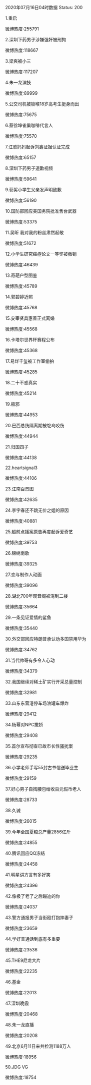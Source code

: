 2020年07月16日04时数据
Status: 200

1.重启

微博热度:255791

2.深圳下药男子涉嫌强奸被刑拘

微博热度:118667

3.梁爽被小三

微博热度:117207

4.朱一龙演技

微博热度:89999

5.公交司机被锁喉18岁高考生挺身而出

微博热度:75675

6.蔡徐坤雀巢咖啡代言人

微博热度:75570

7.江歌妈妈起诉刘鑫证据认证完成

微博热度:65157

8.深圳下药男子道歉视频

微博热度:59641

9.获奖小学生父亲发声明致歉

微博热度:56190

10.国防部回应美国务院批准售台武器

微博热度:53375

11.吴昕 我对我的粉丝肃然起敬

微博热度:51672

12.小学生研究癌症论文一等奖被撤销

微博热度:46439

13.奇葩户型图鉴

微博热度:45789

14.郭碧婷近照

微博热度:45768

15.安宰贤具惠善正式离婚

微博热度:45568

16.卡塔尔世界杯赛程公布

微博热度:45368

17.易烊千玺被工作室偷拍

微博热度:45285

18.二十不惑真实

微博热度:45214

19.瓶邪

微博热度:44953

20.巴西总统隔离期被鸵鸟咬伤

微博热度:44944

21.归国四子

微博热度:44138

22.heartsignal3

微博热度:44106

23.江南百景图

微博热度:42635

24.李宇春还不跳无价之姐的原因

微博热度:40881

25.超前点播案原告再度起诉爱奇艺

微博热度:39753

26.锦绣南歌

微博热度:39325

27.恋与制作人动画

微博热度:39096

28.湖北700年观音阁被淹到二楼

微博热度:35664

29.一条见证爱情的鲨鱼

微博热度:35440

30.外交部回应特朗普承认劝多国禁用华为

微博热度:34762

31.当代帅哥有多令人心动

微博热度:34379

32.我国继续对稀土矿实行开采总量控制

微博热度:32981

33.山东东营港停车场油罐车爆炸

微博热度:29412

34.杨幂对NPC撒娇

微博热度:29408

35.首尔宣布彻查已故市长性骚扰案

微博热度:29235

36.小学老师手写55封古书信送毕业生

微博热度:29159

37.好心男子自掏腰包给收百元假币老人

微博热度:28733

38.久诚

微博热度:26015

39.今年全国夏粮总产量2856亿斤

微博热度:24855

40.腾讯回应QQ冻结

微博热度:24458

41.明星讲方言有多好笑

微博热度:24396

42.像极了老了之后蹦迪的你

微博热度:24037

43.警方通报男子当街殴打抱摔妻子

微博热度:23659

44.学好普通话到底有多重要

微博热度:23536

45.THE9尼龙大片

微博热度:22235

46.基金

微博热度:22013

47.深圳晚霞

微博热度:20468

48.朱一龙直播

微博热度:20208

49.北京6月11日来共检测1188万人

微博热度:18956

50.JDG VG

微博热度:18754

